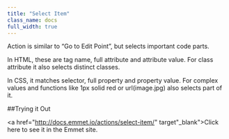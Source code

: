 ```yaml
---
title: "Select Item"
class_name: docs
full_width: true
---
```


Action is similar to “Go to Edit Point”, but selects important code parts.

In HTML, these are tag name, full attribute and attribute value. For class attribute it also selects distinct classes.

In CSS, it matches selector, full property and property value. For complex values and functions like 1px solid red or url(image.jpg) also selects part of it.

##Trying it Out

<a href="http://docs.emmet.io/actions/select-item/" target"_blank">Click here to see it in the Emmet site.</a>